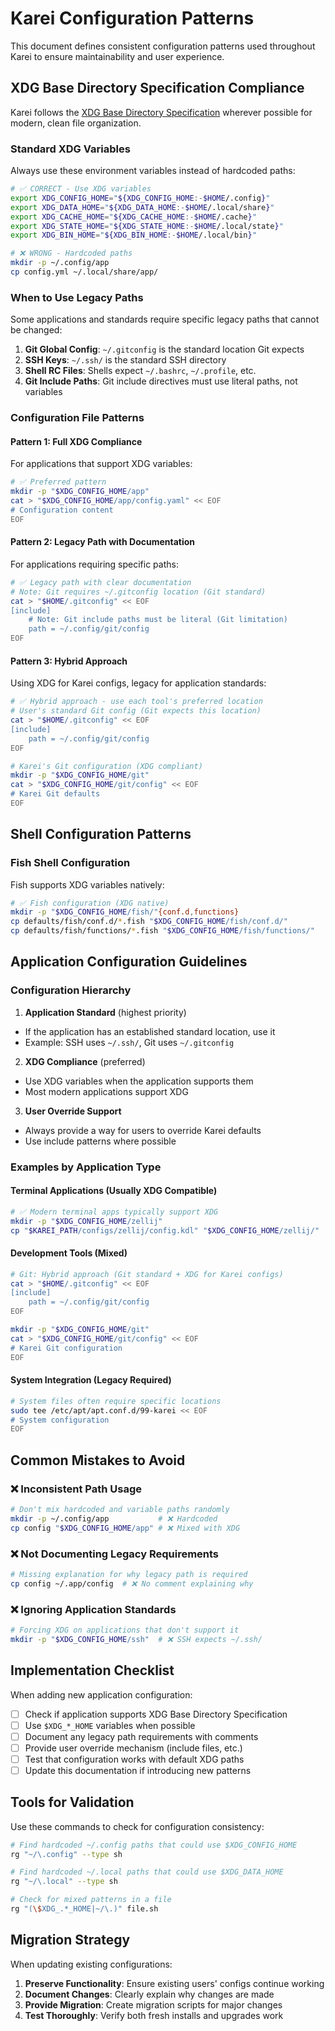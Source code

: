 <!-- SPDX-FileCopyrightText: 2025 The Karei Authors -->
<!-- SPDX-License-Identifier: CC0-1.0 -->

# Karei Configuration Patterns

This document defines consistent configuration patterns used throughout Karei to ensure maintainability and user experience.

## XDG Base Directory Specification Compliance

Karei follows the [XDG Base Directory Specification](https://specifications.freedesktop.org/basedir-spec/basedir-spec-latest.html) wherever possible for modern, clean file organization.

### Standard XDG Variables

Always use these environment variables instead of hardcoded paths:

```bash
# ✅ CORRECT - Use XDG variables
export XDG_CONFIG_HOME="${XDG_CONFIG_HOME:-$HOME/.config}"
export XDG_DATA_HOME="${XDG_DATA_HOME:-$HOME/.local/share}"
export XDG_CACHE_HOME="${XDG_CACHE_HOME:-$HOME/.cache}"
export XDG_STATE_HOME="${XDG_STATE_HOME:-$HOME/.local/state}"
export XDG_BIN_HOME="${XDG_BIN_HOME:-$HOME/.local/bin}"

# ❌ WRONG - Hardcoded paths
mkdir -p ~/.config/app
cp config.yml ~/.local/share/app/
```

### When to Use Legacy Paths

Some applications and standards require specific legacy paths that cannot be changed:

1. **Git Global Config**: `~/.gitconfig` is the standard location Git expects
2. **SSH Keys**: `~/.ssh/` is the standard SSH directory
3. **Shell RC Files**: Shells expect `~/.bashrc`, `~/.profile`, etc.
4. **Git Include Paths**: Git include directives must use literal paths, not variables

### Configuration File Patterns

#### Pattern 1: Full XDG Compliance

For applications that support XDG variables:

```bash
# ✅ Preferred pattern
mkdir -p "$XDG_CONFIG_HOME/app"
cat > "$XDG_CONFIG_HOME/app/config.yaml" << EOF
# Configuration content
EOF
```

#### Pattern 2: Legacy Path with Documentation

For applications requiring specific paths:

```bash
# ✅ Legacy path with clear documentation
# Note: Git requires ~/.gitconfig location (Git standard)
cat > "$HOME/.gitconfig" << EOF
[include]
    # Note: Git include paths must be literal (Git limitation)
    path = ~/.config/git/config
EOF
```

#### Pattern 3: Hybrid Approach

Using XDG for Karei configs, legacy for application standards:

```bash
# ✅ Hybrid approach - use each tool's preferred location
# User's standard Git config (Git expects this location)
cat > "$HOME/.gitconfig" << EOF
[include]
    path = ~/.config/git/config
EOF

# Karei's Git configuration (XDG compliant)
mkdir -p "$XDG_CONFIG_HOME/git"
cat > "$XDG_CONFIG_HOME/git/config" << EOF
# Karei Git defaults
EOF
```

## Shell Configuration Patterns

### Fish Shell Configuration

Fish supports XDG variables natively:

```bash
# ✅ Fish configuration (XDG native)
mkdir -p "$XDG_CONFIG_HOME/fish/"{conf.d,functions}
cp defaults/fish/conf.d/*.fish "$XDG_CONFIG_HOME/fish/conf.d/"
cp defaults/fish/functions/*.fish "$XDG_CONFIG_HOME/fish/functions/"
```

## Application Configuration Guidelines

### Configuration Hierarchy

1. **Application Standard** (highest priority)

- If the application has an established standard location, use it
- Example: SSH uses `~/.ssh/`, Git uses `~/.gitconfig`

2. **XDG Compliance** (preferred)

- Use XDG variables when the application supports them
- Most modern applications support XDG

3. **User Override Support**

- Always provide a way for users to override Karei defaults
- Use include patterns where possible

### Examples by Application Type

#### Terminal Applications (Usually XDG Compatible)

```bash
# ✅ Modern terminal apps typically support XDG
mkdir -p "$XDG_CONFIG_HOME/zellij"
cp "$KAREI_PATH/configs/zellij/config.kdl" "$XDG_CONFIG_HOME/zellij/"
```

#### Development Tools (Mixed)

```bash
# Git: Hybrid approach (Git standard + XDG for Karei configs)
cat > "$HOME/.gitconfig" << EOF
[include]
    path = ~/.config/git/config
EOF

mkdir -p "$XDG_CONFIG_HOME/git"
cat > "$XDG_CONFIG_HOME/git/config" << EOF
# Karei Git configuration
EOF
```

#### System Integration (Legacy Required)

```bash
# System files often require specific locations
sudo tee /etc/apt/apt.conf.d/99-karei << EOF
# System configuration
EOF
```

## Common Mistakes to Avoid

### ❌ Inconsistent Path Usage

```bash
# Don't mix hardcoded and variable paths randomly
mkdir -p ~/.config/app           # ❌ Hardcoded
cp config "$XDG_CONFIG_HOME/app" # ❌ Mixed with XDG
```

### ❌ Not Documenting Legacy Requirements

```bash
# Missing explanation for why legacy path is required
cp config ~/.app/config  # ❌ No comment explaining why
```

### ❌ Ignoring Application Standards

```bash
# Forcing XDG on applications that don't support it
mkdir -p "$XDG_CONFIG_HOME/ssh"  # ❌ SSH expects ~/.ssh/
```

## Implementation Checklist

When adding new application configuration:

- [ ] Check if application supports XDG Base Directory Specification
- [ ] Use `$XDG_*_HOME` variables when possible
- [ ] Document any legacy path requirements with comments
- [ ] Provide user override mechanism (include files, etc.)
- [ ] Test that configuration works with default XDG paths
- [ ] Update this documentation if introducing new patterns

## Tools for Validation

Use these commands to check for configuration consistency:

```bash
# Find hardcoded ~/.config paths that could use $XDG_CONFIG_HOME
rg "~/\.config" --type sh

# Find hardcoded ~/.local paths that could use $XDG_DATA_HOME  
rg "~/\.local" --type sh

# Check for mixed patterns in a file
rg "(\$XDG_.*_HOME|~/\.)" file.sh
```

## Migration Strategy

When updating existing configurations:

1. **Preserve Functionality**: Ensure existing users' configs continue working
2. **Document Changes**: Clearly explain why changes are made
3. **Provide Migration**: Create migration scripts for major changes
4. **Test Thoroughly**: Verify both fresh installs and upgrades work
